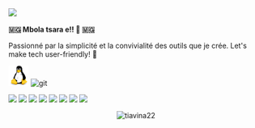 <img src="https://capsule-render.vercel.app/api?type=waving&color=0:423da7,100:008080&fontColor=dedede&height=160&section=header&text=%20%20%20%2C%20%20Tongasoa%20&fontSize=20" />
<p>  <strong> 🇲🇬 Mbola tsara e!! 👋 🇲🇬 </strong> <p>
<p>Passionné par la simplicité et la convivialité des outils que je crée. Let's make tech user-friendly! 🚀</p>
<p>
<img src="https://raw.githubusercontent.com/devicons/devicon/master/icons/linux/linux-original.svg" alt="linux" width="40" height="40"/>
  <img src="https://www.vectorlogo.zone/logos/git-scm/git-scm-icon.svg" alt="git" width="40" height="40"/>
</p>
<p>
  <img src="https://camo.githubusercontent.com/a9d5db210f94e76ccfb7d3778b5527d40e2e3a20ca6e35715ea789a40938431d/68747470733a2f2f696d672e736869656c64732e696f2f62616467652f4a6176615363726970742d3030383038303f7374796c653d666f722d7468652d6261646765266c6f676f3d6a617661736372697074266c6f676f436f6c6f723d7768697465" />
  <img src="https://camo.githubusercontent.com/950cac8c1a6b54373e14ac1c1edd4d8a5054856850feecf4d6fd9c88ae274f0e/68747470733a2f2f696d672e736869656c64732e696f2f62616467652f446172742d3030383038303f7374796c653d666f722d7468652d6261646765266c6f676f3d64617274266c6f676f436f6c6f723d7768697465" />
  
 <img src="https://camo.githubusercontent.com/8a52ed050d6f99c85d79c104d8e517dd282656723116c8c6d735cb7674ff7028/68747470733a2f2f696d672e736869656c64732e696f2f62616467652f6e6f64652e6a732d3644413535463f6c6f676f3d6e6f64652e6a73266c6f676f436f6c6f723d7768697465"/>
  <img src="https://camo.githubusercontent.com/bffd3619e9ad6d514ecc44c85593b5d807b074f569226a330f1a93bfd2052be2/68747470733a2f2f696d672e736869656c64732e696f2f62616467652f5048502d3030383038303f7374796c653d666f722d7468652d6261646765266c6f676f3d706870266c6f676f436f6c6f723d7768697465"/>

   
   <img src="https://camo.githubusercontent.com/10de9f31b15fd3cd3f18f8b7f0f10c6e0d108d83b8a39838bc3c4f9ca0a9fd3f/68747470733a2f2f696d672e736869656c64732e696f2f62616467652f6769746875622d2532333132313031312e7376673f6c6f676f3d676974687562266c6f676f436f6c6f723d7768697465"/>
  <img src="https://camo.githubusercontent.com/b68aee9205827bd7eb1fa79d57fd4318edf07e0959784fe29ba4d7291a8df804/68747470733a2f2f696d672e736869656c64732e696f2f62616467652f6d7973716c2d2532333030662e7376673f6c6f676f3d6d7973716c266c6f676f436f6c6f723d7768697465" />
<img src="https://camo.githubusercontent.com/b3cb0af18f1a9d34e1129f5cb9ecd3fb98aeff5325eeadbabd74ae556c089066/68747470733a2f2f696d672e736869656c64732e696f2f62616467652f73716c6974652d2532333037343035652e7376673f6c6f676f3d73716c697465266c6f676f436f6c6f723d7768697465" />

<img src="https://camo.githubusercontent.com/6437fb6b9644d40c81a1f1edbe3ed39131f8bc223bd3ca2ecc9ed4025ee9a558/68747470733a2f2f696d672e736869656c64732e696f2f62616467652f5562756e74752d3030383038303f7374796c653d666f722d7468652d6261646765266c6f676f3d7562756e7475266c6f676f436f6c6f723d7768697465 "/>
</p>

</p>




<p align="center">
  <img src="https://github-readme-stats.vercel.app/api/top-langs?username=tiavina22&show_icons=true&locale=en&layout=compact" alt="tiavina22" />
</p>

